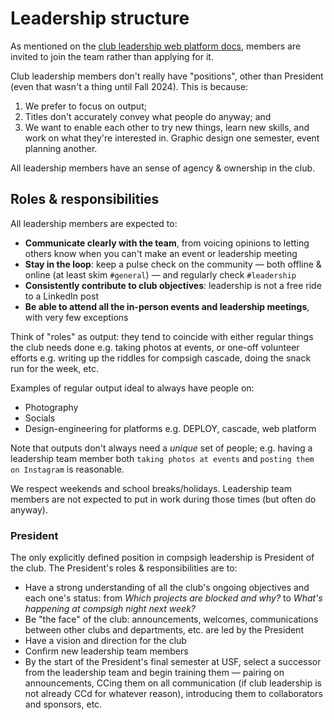 # Leadership structure

As mentioned on the [club leadership web platform docs](https://compsigh.club/docs/leadership/joining), members are invited to join the team rather than applying for it.

Club leadership members don't really have "positions", other than President (even that wasn't a thing until Fall 2024). This is because:

1. We prefer to focus on output;
2. Titles don't accurately convey what people do anyway; and
3. We want to enable each other to try new things, learn new skills, and work on what they're interested in. Graphic design one semester, event planning another.

All leadership members have an sense of agency & ownership in the club.

## Roles & responsibilities

All leadership members are expected to:

- **Communicate clearly with the team**, from voicing opinions to letting others know when you can't make an event or leadership meeting
- **Stay in the loop**: keep a pulse check on the community — both offline & online (at least skim `#general`) — and regularly check `#leadership`
- **Consistently contribute to club objectives**: leadership is not a free ride to a LinkedIn post
- **Be able to attend all the in-person events and leadership meetings**, with very few exceptions

Think of "roles" as output: they tend to coincide with either regular things the club needs done e.g. taking photos at events, or one-off volunteer efforts e.g. writing up the riddles for compsigh cascade, doing the snack run for the week, etc.

Examples of regular output ideal to always have people on:

- Photography
- Socials
- Design-engineering for platforms e.g. DEPLOY, cascade, web platform

Note that outputs don't always need a *unique* set of people; e.g. having a leadership team member both `taking photos at events` and `posting them on Instagram` is reasonable.

We respect weekends and school breaks/holidays. Leadership team members are not expected to put in work during those times (but often do anyway).

### President

The only explicitly defined position in compsigh leadership is President of the club. The President's roles & responsibilities are to:

- Have a strong understanding of all the club's ongoing objectives and each one's status: from *Which projects are blocked and why?* to *What's happening at compsigh night next week?*
- Be "the face" of the club: announcements, welcomes, communications between other clubs and departments, etc. are led by the President
- Have a vision and direction for the club
- Confirm new leadership team members
- By the start of the President's final semester at USF, select a successor from the leadership team and begin training them — pairing on announcements, CCing them on all communication (if club leadership is not already CCd for whatever reason), introducing them to collaborators and sponsors, etc.
